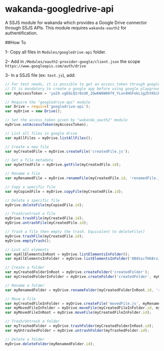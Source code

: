 # wakanda-googledrive-api

A SSJS module for wakanda which provides a Google Drive connector through SSJS APIs.
This module requires `wakanda-oauth2` for authentification.

##How To

1- Copy all files in `Modules/googledrive-api` folder.

2- Add in `/Modules/oauth2-provider-google/client.json` the scope `https://www.googleapis.com/auth/drive`

3- In a SSJS file (ex: `test.js`), add:

```javascript
// For test needs, it is possible to get an access_token through google playground: https://developers.google.com/oauthplayground/
// It is mandatory to create a google app before using google playground: https://console.developers.google.com/project/
var myAccessToken = 'ya29.vgEbLQ1r0sUK_2QwKW6W0Af9_YLon4HGFekL1g2htKbihz8bp36oSimHCQYaPjQGictt';

// Require the "googledrive-api" module
var Drive = require('googledrive-api');
var myDrive = new Drive();

// Set the access_token given by "wakanda_oauth2" module
myDrive.setAccessToken(myAccessToken);

// List all files in google drive
var myAllFiles = myDrive.listAllFiles();

// Create a new file
var myCreatedFile = myDrive.createFile('createdFile.js');

// Get a file metadata 
var myGettedFile = myDrive.getFile(myCreatedFile.id);

// Rename a file
var myRenamedFile = myDrive.renameFile(myCreatedFile.id, 'renamedFile.js');

// Copy a specific file
var myCopiedFile = myDrive.copyFile(myCreatedFile.id);

// Delete a specific file
myDrive.deleteFile(myCopiedFile.id);

// Trash/untrash a file
myDrive.trashFile(myCreatedFile.id);
myDrive.untrashFile(myCreatedFile.id);

// Trash a file then empty the trash. Equivalent to deleteFile()
myDrive.trashFile(myCreatedFile.id);
myDrive.emptyTrash();

// List all elements
var myAllElementsInRoot = myDrive.listElementsInFolder();
var myAllElementsInFolder = myDrive.listElementsInFolder('0B4SscfHkBrxJZEtsaU90OGR1Qmc');

// Create a folder
var myCreatedFolderInRoot = myDrive.createFolder('createdFolder');
var myCreatedFolderInFolder = myDrive.createFolder('createdFolder', myCreatedFolderInRoot.id);

// Rename a folder
var myRenamedFolder = myDrive.renameFolder(myCreatedFolderInRoot.id, 'renamedFolder');

// Move a file
var myCreatedFileInFolder = myDrive.createFile('movedFile.js', myRenamedFolder.id);
var myMovedFileInFolder = myDrive.moveFile(myCreatedFileInFolder.id, myCreatedFolderInFolder.id);
var myMovedFileInRoot = myDrive.moveFile(myCreatedFileInFolder.id);

// Trash/Untrash a folder
var myTrashedFolder = myDrive.trashFolder(myCreatedFolderInRoot.id);
var myUntrashedFolder = myDrive.untrashFolder(myTrashedFolder.id);

// Delete a folder
myDrive.deleteFolder(myRenamedFolder.id);
```
